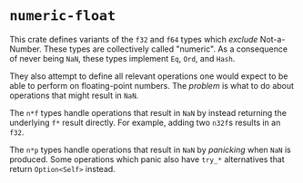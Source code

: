 
# `numeric-float`

This crate defines variants of the `f32` and `f64` types which *exclude* Not-a-Number.  These types are collectively called "numeric".  As a consequence of never being `NaN`, these types implement `Eq`, `Ord`, and `Hash`.

They also attempt to define all relevant operations one would expect to be able to perform on floating-point numbers.  The *problem* is what to do about operations that might result in `NaN`.

The `n*f` types handle operations that result in `NaN` by instead returning the underlying `f*` result directly.  For example, adding two `n32f`s results in an `f32`.

The `n*p` types handle operations that result in `NaN` by *panicking* when `NaN` is produced.  Some operations which panic also have `try_*` alternatives that return `Option<Self>` instead.
